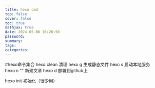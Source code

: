 ```yaml
---
title: hexo cmd
top: false
cover: false
toc: true
mathjax: true
date: 2024-06-06 16:26:50
password:
summary:
tags:
categories:
---
```

#hexo命令集合
hexo clean 清理
hexo g 生成静态文件
hexo s 启动本地服务
hexo n "" 新建文章
hexo d 部署到github上

hexo init 初始化（很少用）